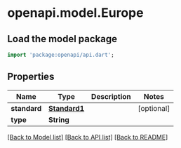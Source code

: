 # openapi.model.Europe

## Load the model package
```dart
import 'package:openapi/api.dart';
```

## Properties
Name | Type | Description | Notes
------------ | ------------- | ------------- | -------------
**standard** | [**Standard1**](Standard1.md) |  | [optional] 
**type** | **String** |  | 

[[Back to Model list]](../README.md#documentation-for-models) [[Back to API list]](../README.md#documentation-for-api-endpoints) [[Back to README]](../README.md)


